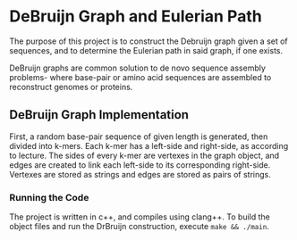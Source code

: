 # DeBruijn Graph and Eulerian Path

The purpose of this project is to construct the Debruijn graph given a set of sequences, and to determine the Eulerian path in said graph, if one exists.

DeBruijn graphs are common solution to de novo sequence assembly problems- where base-pair or amino acid sequences are assembled to reconstruct genomes or proteins.

## DeBruijn Graph Implementation

First, a random base-pair sequence of given length is generated, then divided into k-mers. Each k-mer has a left-side and right-side, as according to lecture. The sides of every k-mer are vertexes in the graph object, and edges are created to link each left-side to its corresponding right-side. Vertexes are stored as strings and edges are stored as pairs of strings. 

### Running the Code

The project is written in c++, and compiles using clang++. To build the object files and run the DrBruijn construction, execute `make && ./main`.
